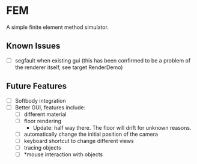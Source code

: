 
# FEM

A simple finite element method simulator.

## Known Issues

- [ ] segfault when existing gui (this has been confirmed to be a problem of the renderer itself, see target RenderDemo)

## Future Features

- [ ] Softbody integration
- [ ] Better GUI, features include:
  - [ ] different material
  - [ ] floor rendering
    - Update: half way there. The floor will drift for unknown reasons.
  - [ ] automatically change the initial position of the camera
  - [ ] keyboard shortcut to change different views
  - [ ] tracing objects
  - [ ] *mouse interaction with objects